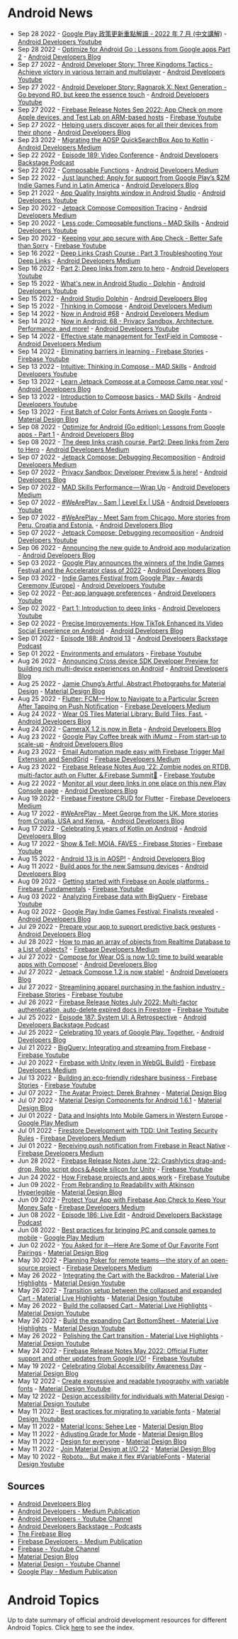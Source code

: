 # Android News

<!-- NEWS:START -->
- Sep 28 2022 - [Google Play 政策更新重點解讀 - 2022 年 7 月 (中文講解)](https://www.youtube.com/watch?v=ldltciWrbMk) - [Android Developers Youtube](https://www.youtube.com/c/AndroidDevelopers)
- Sep 28 2022 - [Optimize for Android Go : Lessons from Google apps Part 2](http://android-developers.googleblog.com/2022/09/optimize-for-android-go-lessons-from-google-apps-part-2.html) - [Android Developers Blog](https://android-developers.googleblog.com/)
- Sep 27 2022 - [Android Developer Story: Three Kingdoms Tactics - Achieve victory in various terrain and multiplayer](https://www.youtube.com/watch?v=3y9cxMyruKQ) - [Android Developers Youtube](https://www.youtube.com/c/AndroidDevelopers)
- Sep 27 2022 - [Android Developer Story: Ragnarok X: Next Generation - Go beyond RO, but keep the essence touch](https://www.youtube.com/watch?v=REV49nFzIsA) - [Android Developers Youtube](https://www.youtube.com/c/AndroidDevelopers)
- Sep 27 2022 - [Firebase Release Notes Sep 2022: App Check on more Apple devices, and Test Lab on ARM-based hosts](https://www.youtube.com/watch?v=w_vixDqdSrs) - [Firebase Youtube](https://www.youtube.com/user/Firebase)
- Sep 27 2022 - [Helping users discover apps for all their devices from their phone](http://android-developers.googleblog.com/2022/09/helping-users-discover-apps-for-all-their-devices-from-their-phone.html) - [Android Developers Blog](https://android-developers.googleblog.com/)
- Sep 23 2022 - [Migrating the AOSP QuickSearchBox App to Kotlin](https://medium.com/androiddevelopers/migrating-the-aosp-quicksearchbox-app-to-kotlin-1264346619ec?source=rss----95b274b437c2---4) - [Android Developers Medium](https://medium.com/androiddevelopers)
- Sep 22 2022 - [Episode 189: Video Conference](http://adbackstage.libsyn.com/episode-189-video-conference) - [Android Developers Backstage Podcast](https://adbackstage.libsyn.com/)
- Sep 22 2022 - [Composable Functions](https://medium.com/androiddevelopers/composable-functions-a505ab20b523?source=rss----95b274b437c2---4) - [Android Developers Medium](https://medium.com/androiddevelopers)
- Sep 22 2022 - [Just launched: Apply for support from Google Play’s $2M Indie Games Fund in Latin America](http://android-developers.googleblog.com/2022/09/apply-for-support-from-google-play-2m-indie-games-fund-in-latin-america.html) - [Android Developers Blog](https://android-developers.googleblog.com/)
- Sep 21 2022 - [App Quality Insights window in Android Studio](https://www.youtube.com/watch?v=lYBeOQWKEYI) - [Android Developers Youtube](https://www.youtube.com/c/AndroidDevelopers)
- Sep 20 2022 - [Jetpack Compose Composition Tracing](https://medium.com/androiddevelopers/jetpack-compose-composition-tracing-9ec2b3aea535?source=rss----95b274b437c2---4) - [Android Developers Medium](https://medium.com/androiddevelopers)
- Sep 20 2022 - [Less code: Composable functions - MAD Skills](https://www.youtube.com/watch?v=fFLBCgoHHys) - [Android Developers Youtube](https://www.youtube.com/c/AndroidDevelopers)
- Sep 20 2022 - [Keeping your app secure with App Check - Better Safe than Sorry](https://www.youtube.com/watch?v=TzLON3oVGE0) - [Firebase Youtube](https://www.youtube.com/user/Firebase)
- Sep 16 2022 - [Deep Links Crash Course : Part 3 Troubleshooting Your Deep Links](https://medium.com/androiddevelopers/deep-links-crash-course-part-3-troubleshooting-your-deep-links-61329fecb93?source=rss----95b274b437c2---4) - [Android Developers Medium](https://medium.com/androiddevelopers)
- Sep 16 2022 - [Part 2: Deep links from zero to hero](https://www.youtube.com/watch?v=SCl_rdp0Wik) - [Android Developers Youtube](https://www.youtube.com/c/AndroidDevelopers)
- Sep 15 2022 - [What's new in Android Studio - Dolphin](https://www.youtube.com/watch?v=EQ_btxhpRzU) - [Android Developers Youtube](https://www.youtube.com/c/AndroidDevelopers)
- Sep 15 2022 - [Android Studio Dolphin](http://android-developers.googleblog.com/2022/09/android-studio-dolphin.html) - [Android Developers Blog](https://android-developers.googleblog.com/)
- Sep 15 2022 - [Thinking in Compose](https://medium.com/androiddevelopers/thinking-in-compose-c4ef150bb7cf?source=rss----95b274b437c2---4) - [Android Developers Medium](https://medium.com/androiddevelopers)
- Sep 14 2022 - [Now in Android #68](https://medium.com/androiddevelopers/now-in-android-68-f695e822863c?source=rss----95b274b437c2---4) - [Android Developers Medium](https://medium.com/androiddevelopers)
- Sep 14 2022 - [Now in Android: 68 - Privacy Sandbox, Architecture, Performance, and more!](https://www.youtube.com/watch?v=SHEbEakgr5w) - [Android Developers Youtube](https://www.youtube.com/c/AndroidDevelopers)
- Sep 14 2022 - [Effective state management for TextField in Compose](https://medium.com/androiddevelopers/effective-state-management-for-textfield-in-compose-d6e5b070fbe5?source=rss----95b274b437c2---4) - [Android Developers Medium](https://medium.com/androiddevelopers)
- Sep 14 2022 - [Eliminating barriers in learning - Firebase Stories](https://www.youtube.com/watch?v=nZj6C86mGck) - [Firebase Youtube](https://www.youtube.com/user/Firebase)
- Sep 13 2022 - [Intuitive: Thinking in Compose - MAD Skills](https://www.youtube.com/watch?v=4zf30a34OOA) - [Android Developers Youtube](https://www.youtube.com/c/AndroidDevelopers)
- Sep 13 2022 - [Learn Jetpack Compose at a Compose Camp near you!](http://android-developers.googleblog.com/2022/09/learn-jetpack-compose-at-compose-camp-near-you.html) - [Android Developers Blog](https://android-developers.googleblog.com/)
- Sep 13 2022 - [Introduction to Compose basics - MAD Skills](https://www.youtube.com/watch?v=4UXJTeb9Khg) - [Android Developers Youtube](https://www.youtube.com/c/AndroidDevelopers)
- Sep 13 2022 - [First Batch of Color Fonts Arrives on Google Fonts](https://material.io/blog/color-fonts-are-here) - [Material Design Blog](https://material.io/blog)
- Sep 08 2022 - [Optimize for Android (Go edition): Lessons from Google apps - Part 1](http://android-developers.googleblog.com/2022/09/optimize-for-android-go-lessons-from-google-apps-part-1.html) - [Android Developers Blog](https://android-developers.googleblog.com/)
- Sep 08 2022 - [The deep links crash course, Part2: Deep links from Zero to Hero](https://medium.com/androiddevelopers/the-deep-links-crash-course-part2-deep-links-from-zero-to-hero-37f94cc8fb88?source=rss----95b274b437c2---4) - [Android Developers Medium](https://medium.com/androiddevelopers)
- Sep 07 2022 - [Jetpack Compose: Debugging Recomposition](https://medium.com/androiddevelopers/jetpack-compose-debugging-recomposition-bfcf4a6f8d37?source=rss----95b274b437c2---4) - [Android Developers Medium](https://medium.com/androiddevelopers)
- Sep 07 2022 - [Privacy Sandbox: Developer Preview 5 is here!](http://android-developers.googleblog.com/2022/09/privacy-sandbox-developer-preview-5-is-here.html) - [Android Developers Blog](https://android-developers.googleblog.com/)
- Sep 07 2022 - [MAD Skills Performance — Wrap Up](https://medium.com/androiddevelopers/mad-skills-performance-wrap-up-33688abfc51f?source=rss----95b274b437c2---4) - [Android Developers Medium](https://medium.com/androiddevelopers)
- Sep 07 2022 - [#WeArePlay - Sam | Level Ex | USA](https://www.youtube.com/watch?v=WmST1gOWq1g) - [Android Developers Youtube](https://www.youtube.com/c/AndroidDevelopers)
- Sep 07 2022 - [#WeArePlay - Meet Sam from Chicago. More stories from Peru, Croatia and Estonia.](http://android-developers.googleblog.com/2022/09/weareplay-meet-sam-from-chicago-and-more-stories.html) - [Android Developers Blog](https://android-developers.googleblog.com/)
- Sep 07 2022 - [Jetpack Compose: Debugging recomposition](https://www.youtube.com/watch?v=SWBN0y0lFNY) - [Android Developers Youtube](https://www.youtube.com/c/AndroidDevelopers)
- Sep 06 2022 - [Announcing the new guide to Android app modularization](http://android-developers.googleblog.com/2022/09/announcing-new-guide-to-android-app-modularization.html) - [Android Developers Blog](https://android-developers.googleblog.com/)
- Sep 03 2022 - [Google Play announces the winners of the Indie Games Festival and the Accelerator class of 2022](http://android-developers.googleblog.com/2022/09/google-play-2022-winning-indie-titles.html) - [Android Developers Blog](https://android-developers.googleblog.com/)
- Sep 03 2022 - [Indie Games Festival from Google Play - Awards Ceremony (Europe)](https://www.youtube.com/watch?v=LlFm0V2m5wY) - [Android Developers Youtube](https://www.youtube.com/c/AndroidDevelopers)
- Sep 02 2022 - [Per-app language preferences](https://www.youtube.com/watch?v=DUKnNWwcNvo) - [Android Developers Youtube](https://www.youtube.com/c/AndroidDevelopers)
- Sep 02 2022 - [Part 1: Introduction to deep links](https://www.youtube.com/watch?v=1qFIg-lz4Ys) - [Android Developers Youtube](https://www.youtube.com/c/AndroidDevelopers)
- Sep 02 2022 - [Precise Improvements: How TikTok Enhanced its Video Social Experience on Android](http://android-developers.googleblog.com/2022/08/precise-improvements-how-tiktok-enhanced-its-social-experience-on-android.html) - [Android Developers Blog](https://android-developers.googleblog.com/)
- Sep 01 2022 - [Episode 188: Android 13](http://adbackstage.libsyn.com/episode-188-android-13) - [Android Developers Backstage Podcast](https://adbackstage.libsyn.com/)
- Sep 01 2022 - [Environments and emulators](https://www.youtube.com/watch?v=xyvxvnIlgBo) - [Firebase Youtube](https://www.youtube.com/user/Firebase)
- Aug 26 2022 - [Announcing Cross device SDK Developer Preview for building rich multi-device experiences on Android](http://android-developers.googleblog.com/2022/07/announcing-cross-device-SDK-Developer-Preview-for-Android.html) - [Android Developers Blog](https://android-developers.googleblog.com/)
- Aug 25 2022 - [Jamie Chung’s Artful, Abstract Photographs for Material Design](https://material.io/blog/jamie-chung-photography-interview) - [Material Design Blog](https://material.io/blog)
- Aug 25 2022 - [Flutter: FCM — How to Navigate to a Particular Screen After Tapping on Push Notification](https://medium.com/firebase-developers/flutter-fcm-how-to-navigate-to-a-particular-screen-after-tapping-on-push-notification-8cb5d5111ee6?source=rss----8e8b7dc6774d---4) - [Firebase Developers Medium](https://medium.com/firebase-developers)
- Aug 24 2022 - [Wear OS Tiles Material Library: Build Tiles, Fast.](http://android-developers.googleblog.com/2022/08/wear-os-tiles-material-library-build-tiles-fast.html) - [Android Developers Blog](https://android-developers.googleblog.com/)
- Aug 24 2022 - [CameraX 1.2 is now in Beta](http://android-developers.googleblog.com/2022/08/camerax-12-is-now-in-beta.html) - [Android Developers Blog](https://android-developers.googleblog.com/)
- Aug 23 2022 - [Google Play Coffee break with iMumz  - From start-up to scale-up](http://android-developers.googleblog.com/2022/08/google-play-coffee-break-with-imumz-from-start-up-to-scale-up.html) - [Android Developers Blog](https://android-developers.googleblog.com/)
- Aug 23 2022 - [Email Automation made easy with Firebase Trigger Mail Extension and SendGrid](https://medium.com/firebase-developers/email-automation-made-easy-with-firebase-trigger-mail-extension-and-sendgrid-d91288b3c19d?source=rss----8e8b7dc6774d---4) - [Firebase Developers Medium](https://medium.com/firebase-developers)
- Aug 23 2022 - [Firebase Release Notes Aug '22: Zombie nodes on RTDB, multi-factor auth on Flutter ＆Firebase Summit🍎](https://www.youtube.com/watch?v=oP9MHUWrCXU) - [Firebase Youtube](https://www.youtube.com/user/Firebase)
- Aug 22 2022 - [Monitor all your deep links in one place on this new Play Console page](http://android-developers.googleblog.com/2022/08/monitor-your-deep-links-in-one-place.html) - [Android Developers Blog](https://android-developers.googleblog.com/)
- Aug 19 2022 - [Firebase Firestore CRUD for Flutter](https://medium.com/firebase-developers/firebase-firestore-crud-realtime-database-b476ca5f857c?source=rss----8e8b7dc6774d---4) - [Firebase Developers Medium](https://medium.com/firebase-developers)
- Aug 17 2022 - [#WeArePlay - Meet George from the UK. More stories from Croatia, USA and Kenya.](http://android-developers.googleblog.com/2022/08/weareplay-meet-george-from-the-UK-more-stories-from-croatia-usa-and-kenya.html) - [Android Developers Blog](https://android-developers.googleblog.com/)
- Aug 17 2022 - [Celebrating 5 years of Kotlin on Android](http://android-developers.googleblog.com/2022/08/celebrating-5-years-of-kotlin-on-android.html) - [Android Developers Blog](https://android-developers.googleblog.com/)
- Aug 17 2022 - [Show & Tell: MOIA, FAVES - Firebase Stories](https://www.youtube.com/watch?v=4uiazEB8N3A) - [Firebase Youtube](https://www.youtube.com/user/Firebase)
- Aug 15 2022 - [Android 13 is in AOSP!](http://android-developers.googleblog.com/2022/08/android-13-is-in-aosp.html) - [Android Developers Blog](https://android-developers.googleblog.com/)
- Aug 11 2022 - [Build apps for the new Samsung devices](http://android-developers.googleblog.com/2022/08/build-apps-for-the-new-Samsung-devices.html) - [Android Developers Blog](https://android-developers.googleblog.com/)
- Aug 09 2022 - [Getting started with Firebase on Apple platforms - Firebase Fundamentals](https://www.youtube.com/watch?v=F9Gs_pfT3hs) - [Firebase Youtube](https://www.youtube.com/user/Firebase)
- Aug 03 2022 - [Analyzing Firebase data with BigQuery](https://www.youtube.com/watch?v=jlfREntil-Q) - [Firebase Youtube](https://www.youtube.com/user/Firebase)
- Aug 02 2022 - [Google Play Indie Games Festival: Finalists revealed](http://android-developers.googleblog.com/2022/07/google-play-indie-games-festival-finalists-revealed.html) - [Android Developers Blog](https://android-developers.googleblog.com/)
- Jul 29 2022 - [Prepare your app to support predictive back gestures](http://android-developers.googleblog.com/2022/07/prepare-your-app-to-support-predictive-back-gestures.html) - [Android Developers Blog](https://android-developers.googleblog.com/)
- Jul 28 2022 - [How to map an array of objects from Realtime Database to a List of objects?](https://medium.com/firebase-developers/how-to-map-an-array-of-objects-from-realtime-database-to-a-list-of-objects-53f27b33c8f3?source=rss----8e8b7dc6774d---4) - [Firebase Developers Medium](https://medium.com/firebase-developers)
- Jul 27 2022 - [Compose for Wear OS is now 1.0: time to build wearable apps with Compose!](http://android-developers.googleblog.com/2022/07/compose-for-wear-os-10-stable.html) - [Android Developers Blog](https://android-developers.googleblog.com/)
- Jul 27 2022 - [Jetpack Compose 1.2 is now stable!](http://android-developers.googleblog.com/2022/07/jetpack-compose-1-2-is-now-stable.html) - [Android Developers Blog](https://android-developers.googleblog.com/)
- Jul 27 2022 - [Streamlining apparel purchasing in the fashion industry - Firebase Stories](https://www.youtube.com/watch?v=LtaKCVdjQ3Q) - [Firebase Youtube](https://www.youtube.com/user/Firebase)
- Jul 26 2022 - [Firebase Release Notes July 2022: Multi-factor authentication, auto-delete expired docs in Firestore](https://www.youtube.com/watch?v=gD8iF0Jildk) - [Firebase Youtube](https://www.youtube.com/user/Firebase)
- Jul 25 2022 - [Episode 187: System UI: A Retrospective](http://adbackstage.libsyn.com/episode-187-system-ui-a-retrospective) - [Android Developers Backstage Podcast](https://adbackstage.libsyn.com/)
- Jul 25 2022 - [Celebrating 10 years of Google Play. Together.](http://android-developers.googleblog.com/2022/03/celebrating-10-years-of-google-play.html) - [Android Developers Blog](https://android-developers.googleblog.com/)
- Jul 21 2022 - [BigQuery: Integrating and streaming from Firebase](https://www.youtube.com/watch?v=W9t3QupnqPA) - [Firebase Youtube](https://www.youtube.com/user/Firebase)
- Jul 20 2022 - [Firebase with Unity (even in WebGL Build!)](https://medium.com/firebase-developers/firebase-with-unity-even-in-webgl-build-8891e6f9b33c?source=rss----8e8b7dc6774d---4) - [Firebase Developers Medium](https://medium.com/firebase-developers)
- Jul 13 2022 - [Building an eco-friendly rideshare business - Firebase Stories](https://www.youtube.com/watch?v=RE_OzodibvU) - [Firebase Youtube](https://www.youtube.com/user/Firebase)
- Jul 07 2022 - [The Avatar Project: Derek Brahney](https://material.io/blog/derek-brahney-interview) - [Material Design Blog](https://material.io/blog)
- Jul 07 2022 - [Material Design Components for Android 1.6.1](https://material.io/blog/android-stable-release-1-6-1) - [Material Design Blog](https://material.io/blog)
- Jul 01 2022 - [Data and Insights Into Mobile Gamers in Western Europe](https://medium.com/googleplaydev/data-and-insights-into-mobile-gamers-in-western-europe-e9e7099dc8b6?source=rss----1f8baa23933d---4) - [Google Play Medium](https://medium.com/googleplaydev)
- Jul 01 2022 - [Firestore Development with TDD: Unit Testing Security Rules](https://medium.com/firebase-developers/develop-your-firestore-with-tdd-unit-testing-security-rules-afefb0d772c4?source=rss----8e8b7dc6774d---4) - [Firebase Developers Medium](https://medium.com/firebase-developers)
- Jul 01 2022 - [Receiving push notification from Firebase in React Native](https://medium.com/firebase-developers/receiving-push-notification-from-firebase-in-react-native-b774681d700d?source=rss----8e8b7dc6774d---4) - [Firebase Developers Medium](https://medium.com/firebase-developers)
- Jun 28 2022 - [Firebase Release Notes June '22: Crashlytics drag-and-drop, Robo script docs＆Apple silicon for Unity](https://www.youtube.com/watch?v=JxJ0niQWieU) - [Firebase Youtube](https://www.youtube.com/user/Firebase)
- Jun 24 2022 - [How Firebase projects and apps work](https://www.youtube.com/watch?v=27BUpiAXt9M) - [Firebase Youtube](https://www.youtube.com/user/Firebase)
- Jun 09 2022 - [From Rebranding to Readability with Atkinson Hyperlegible](https://material.io/blog/atkinson-hyperlegible-design) - [Material Design Blog](https://material.io/blog)
- Jun 09 2022 - [Protect Your App with Firebase App Check to Keep Your Money Safe](https://medium.com/firebase-developers/protect-your-app-with-firebase-app-check-to-keep-your-money-safe-dc0a615b4b3e?source=rss----8e8b7dc6774d---4) - [Firebase Developers Medium](https://medium.com/firebase-developers)
- Jun 08 2022 - [Episode 186: Live Edit](http://adbackstage.libsyn.com/episode-186-live-edit) - [Android Developers Backstage Podcast](https://adbackstage.libsyn.com/)
- Jun 08 2022 - [Best practices for bringing PC and console games to mobile](https://medium.com/googleplaydev/best-practices-for-bringing-pc-and-console-games-to-mobile-863cedb9fbc6?source=rss----1f8baa23933d---4) - [Google Play Medium](https://medium.com/googleplaydev)
- Jun 02 2022 - [You Asked for it—Here Are Some of Our Favorite Font Pairings](https://material.io/blog/google-fonts-pairing-figma) - [Material Design Blog](https://material.io/blog)
- May 30 2022 - [Planning Poker for remote teams — the story of an open-source project](https://medium.com/firebase-developers/planning-poker-for-remote-teams-the-story-of-an-open-source-project-3ffd3e6e81a5?source=rss----8e8b7dc6774d---4) - [Firebase Developers Medium](https://medium.com/firebase-developers)
- May 26 2022 - [Integrating the Cart with the Backdrop - Material Live Highlights](https://www.youtube.com/watch?v=s3hk_bjsNVE) - [Material Design Youtube](https://www.youtube.com/c/MaterialDesign)
- May 26 2022 - [Transition setup between the collapsed and expanded Cart - Material Live Highlights](https://www.youtube.com/watch?v=Wyn8I4dj-eA) - [Material Design Youtube](https://www.youtube.com/c/MaterialDesign)
- May 26 2022 - [Build the collapsed Cart - Material Live Highlights](https://www.youtube.com/watch?v=hEAtKv_Kmes) - [Material Design Youtube](https://www.youtube.com/c/MaterialDesign)
- May 26 2022 - [Build the expanding Cart BottomSheet - Material Live Highlights](https://www.youtube.com/watch?v=5SR6FcqpwqU) - [Material Design Youtube](https://www.youtube.com/c/MaterialDesign)
- May 26 2022 - [Polishing the Cart transition - Material Live Highlights](https://www.youtube.com/watch?v=6-wiitIFf40) - [Material Design Youtube](https://www.youtube.com/c/MaterialDesign)
- May 24 2022 - [Firebase Release Notes May 2022: Official Flutter support and other updates from Google I/O!](https://www.youtube.com/watch?v=HseGVOM85W4) - [Firebase Youtube](https://www.youtube.com/user/Firebase)
- May 19 2022 - [Celebrating Global Accessibility Awareness Day](https://material.io/blog/accessibility-awareness-day-2022) - [Material Design Blog](https://material.io/blog)
- May 12 2022 - [Create expressive and readable typography with variable fonts](https://www.youtube.com/watch?v=bNiPLUjh6LQ) - [Material Design Youtube](https://www.youtube.com/c/MaterialDesign)
- May 12 2022 - [Design accessibility for individuals with Material Design](https://www.youtube.com/watch?v=b6FTDYrJWRA) - [Material Design Youtube](https://www.youtube.com/c/MaterialDesign)
- May 11 2022 - [Best practices for migrating to variable fonts](https://www.youtube.com/watch?v=-pXShVaNPGs) - [Material Design Youtube](https://www.youtube.com/c/MaterialDesign)
- May 11 2022 - [Material Icons: Sehee Lee](https://material.io/blog/material-icons-sehee-lee-interview) - [Material Design Blog](https://material.io/blog)
- May 11 2022 - [Adjusting Grade for Mode](https://material.io/blog/readability-research) - [Material Design Blog](https://material.io/blog)
- May 11 2022 - [Design for everyone](https://material.io/blog/m3-a11y) - [Material Design Blog](https://material.io/blog)
- May 11 2022 - [Join Material Design at I/O ‘22](https://material.io/blog/material-google-io22) - [Material Design Blog](https://material.io/blog)
- May 10 2022 - [Roboto... But make it flex #VariableFonts](https://www.youtube.com/watch?v=f3IQSmKFokU) - [Material Design Youtube](https://www.youtube.com/c/MaterialDesign)<!-- NEWS:END -->

## Sources

* [Android Developers Blog](https://android-developers.googleblog.com/)
* [Android Developers - Medium Publication](https://medium.com/androiddevelopers)
* [Android Developers - Youtube Channel](https://www.youtube.com/c/AndroidDevelopers)
* [Android Developers Backstage - Podcasts](https://adbackstage.libsyn.com/)
* [The Firebase Blog](https://firebase.googleblog.com/)
* [Firebase Developers - Medium Publication](https://medium.com/firebase-developers)
* [Firebase - Youtube Channel](https://www.youtube.com/user/Firebase)
* [Material Design Blog](https://material.io/blog)
* [Material Design - Youtube Channel](https://www.youtube.com/c/MaterialDesign)
* [Google Play - Medium Publication](https://medium.com/googleplaydev)

# Android Topics
Up to date summary of official android development resources for different Android Topics. Click [here](https://androidtopicsindex.dipien.com/) to see the index.


